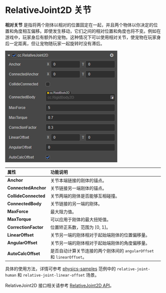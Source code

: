 # RelativeJoint2D 关节

**相对关节** 是指将两个刚体以相对的位置固定在一起，并且两个物体以你决定的位置和角度相互偏移。即使发生移动，它们之间的相对位置和角度也将不变。例如在游戏中，玩家身后有额外的宠物。这种情况下可以使用相对关节，使宠物在玩家身后一定距离，但让宠物随玩家一起旋转时没有滞后。

![RelativeJoint2D](../image/relativejoint2d.png)

属性 | 功能说明
:---|:---
**Anchor** | 关节本端链接的刚体的锚点。
**ConnectedAnchor** | 关节链接另一端刚体的锚点。
**CollideConnected**  |  关节两端的刚体是否能够互相碰撞。
**ConnectedBody**  |  关节链接的另一端的刚体。
**MaxForce**  |  最大阻力值。
**MaxTorque**  | 可以应用于刚体的最大扭矩值。
**CorrectionFactor**  | 位置矫正系数，范围为 [0, 1]。
**LinearOffset**  | 关节另一端的刚体相对于起始端刚体的位置偏移量。
**AngularOffset**  | 关节另一端的刚体相对于起始端刚体的角度偏移量。
**AutoCalcOffset**  | 是否自动计算关节连接的两个刚体间的 `angularOffset` 和 `linearOffset`。

具体的使用方法，详情可参考 [physics-samples](https://github.com/cocos-creator/physics-samples/tree/v3.x/2d/box2d/assets/cases/example/joints) 范例中的 `relative-joint-human` 和 `relative-joint-linear-offset` 场景。

RelativeJoint2D 接口相关请参考 [RelativeJoint2D API](__APIDOC__/zh/classes/physics2d.relativejoint2d.html)。
